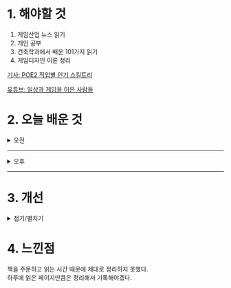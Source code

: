 
# 1. 해야할 것

1. 게임산업 뉴스 읽기 
2. 개인 공부  
3. 건축학과에서 배운 101가지 읽기
4. 게임디자인 이론 정리

[기사: POE2 직업별 인기 스킬트리](https://www.inven.co.kr/webzine/news/?news=301604)

[유튜브: 일상과 게임을 이은 사람들](https://www.youtube.com/watch?v=4bDsqdSgHQw)

# 2. 오늘 배운 것

<details>
<summary>오전</summary>

## 오늘의 뉴스
### POE2 직업별 인기 스킬트리
![image](https://github.com/user-attachments/assets/dce2e3c0-852f-47e3-ba3e-250748bfa56d)
```
한가지 클래스가 엄청나게 다양한 스킬트리를 통해 완전 다른 느낌을 낼 수 있다는게 매력인 게임
밸런스 패치가 정말 어려워 보인다.
MMORPG에선 이렇게 여러 스킬트리를 통해 다양한 맛을 내려고 노력하는 것 중 하나가 로스트아크다.
이런 재미를 레벨에 투영할 수 있으면 한가지 맵이 여러맛을 내는게 가능하지 않을까?

예를 들면,
기물 반응이 스피드형은 이동속도, 탱커형은 파워차지, 밸런스형은 점프 등의 버프를 받으면 맵을 이동하는데
다양한 방법을 사용할 수 있게 하는 것이다.
아이디어지만 이런식으로 한다면 재밌을것 같다.
```

## 일상과 게임
![image](https://github.com/user-attachments/assets/d8f68726-a44c-4d94-9d66-7d5a60cea543)
```

```
</details>

****

<details>
<summary>오후</summary>

## 게임 플레이
### 롤
![image](https://github.com/user-attachments/assets/f8b6c33d-4151-4361-a25b-374c225e7709)
```
롤은 성장의 재미를 압축시켜둔 게임이라고 생각한다.
1렙부터 18렙까지 경험치와 돈을 모아서 상대방을 쓰러뜨리고 승리하는 규칙에 따라
플레이어는 성장과 무력행사라는 재미를 즐길 수 있다.
```
</details>

****


# 3. 개선


<details>
<summary>접기/펼치기</summary>


</details>



# 4. 느낀점
책을 주문하고 읽는 시간 때문에 제대로 정리하지 못했다.\
하루에 읽은 페이지만큼은 정리해서 기록해야겠다.

